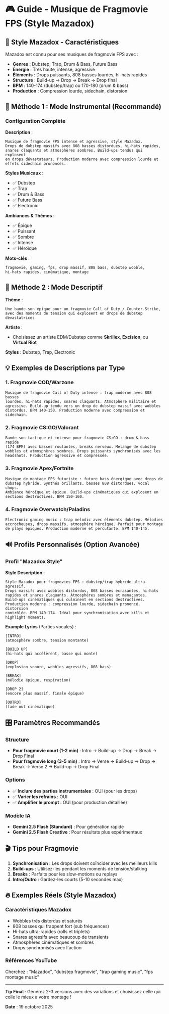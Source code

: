 # 🎮 Guide - Musique de Fragmovie FPS (Style Mazadox)

## 🎵 Style Mazadox - Caractéristiques

Mazadox est connu pour ses musiques de fragmovie FPS avec :
- **Genres** : Dubstep, Trap, Drum & Bass, Future Bass
- **Énergie** : Très haute, intense, agressive
- **Éléments** : Drops puissants, 808 basses lourdes, hi-hats rapides
- **Structure** : Build-up → Drop → Break → Drop final
- **BPM** : 140-174 (dubstep/trap) ou 170-180 (drum & bass)
- **Production** : Compression lourde, sidechain, distorsion

## 🚀 Méthode 1 : Mode Instrumental (Recommandé)

### Configuration Complète

**Description** :
```
Musique de fragmovie FPS intense et agressive, style Mazadox. 
Drops de dubstep massifs avec 808 basses distordues, hi-hats rapides, 
snares claquants et atmosphères sombres. Build-ups tendus qui explosent 
en drops dévastateurs. Production moderne avec compression lourde et 
effets sidechain prononcés.
```

**Styles Musicaux** :
- ✅ Dubstep
- ✅ Trap
- ✅ Drum & Bass
- ✅ Future Bass
- ✅ Electronic

**Ambiances & Thèmes** :
- ✅ Épique
- ✅ Puissant
- ✅ Sombre
- ✅ Intense
- ✅ Héroïque

**Mots-clés** :
```
fragmovie, gaming, fps, drop massif, 808 bass, dubstep wobble, 
hi-hats rapides, cinématique, montage
```

## 🎯 Méthode 2 : Mode Descriptif

**Thème** :
```
Une bande-son épique pour un fragmovie Call of Duty / Counter-Strike, 
avec des moments de tension qui explosent en drops de dubstep dévastatrices
```

**Artiste** : 
- Choisissez un artiste EDM/Dubstep comme **Skrillex**, **Excision**, ou **Virtual Riot**

**Styles** : Dubstep, Trap, Electronic

## 💡 Exemples de Descriptions par Type

### 1. **Fragmovie COD/Warzone**
```
Musique de fragmovie Call of Duty intense : trap moderne avec 808 basses 
lourdes, hi-hats rapides, snares claquants. Atmosphère militaire et 
agressive. Build-up tendu vers un drop de dubstep massif avec wobbles 
distordus. BPM 140-150. Production moderne avec compression et sidechain.
```

### 2. **Fragmovie CS:GO/Valorant**
```
Bande-son tactique et intense pour fragmovie CS:GO : drum & bass rapide 
(174 BPM) avec basses roulantes, breaks nerveux. Mélange de dubstep 
wobbles et atmosphères sombres. Drops puissants synchronisés avec les 
headshots. Production agressive et compressée.
```

### 3. **Fragmovie Apex/Fortnite**
```
Musique de montage FPS futuriste : future bass énergique avec drops de 
dubstep hybride. Synthés brillants, basses 808 distordues, vocal chops. 
Ambiance héroïque et épique. Build-ups cinématiques qui explosent en 
sections destructives. BPM 150-160.
```

### 4. **Fragmovie Overwatch/Paladins**
```
Electronic gaming music : trap melodic avec éléments dubstep. Mélodies 
accrocheuses, drops massifs, atmosphère héroïque. Parfait pour montage 
de plays épiques. Production moderne et percutante. BPM 140-145.
```

## 🔊 Profils Personnalisés (Option Avancée)

### Profil "Mazadox Style"

**Style Description** :
```
Style Mazadox pour fragmovies FPS : dubstep/trap hybride ultra-agressif. 
Drops massifs avec wobbles distordus, 808 basses écrasantes, hi-hats 
rapides et snares claquants. Atmosphères sombres et menaçantes. 
Build-ups cinématiques qui culminent en sections destructives. 
Production moderne : compression lourde, sidechain prononcé, distorsion 
contrôlée. BPM 140-174. Idéal pour synchronisation avec kills et 
highlight moments.
```

**Example Lyrics** (Parties vocales) :
```
[INTRO]
(atmosphère sombre, tension montante)

[BUILD UP]
(hi-hats qui accélèrent, basse qui monte)

[DROP]
(explosion sonore, wobbles agressifs, 808 bass)

[BREAK]
(mélodie épique, respiration)

[DROP 2]
(encore plus massif, finale épique)

[OUTRO]
(fade out cinématique)
```

## 🎛️ Paramètres Recommandés

### Structure
- **Pour fragmovie court (1-2 min)** : Intro → Build-up → Drop → Break → Drop Final
- **Pour fragmovie long (3-5 min)** : Intro → Verse → Build-up → Drop → Break → Verse 2 → Build-up → Drop Final

### Options
- ✅ **Inclure des parties instrumentales** : OUI (pour les drops)
- ✅ **Varier les refrains** : OUI
- ✅ **Amplifier le prompt** : OUI (pour production détaillée)

### Modèle IA
- **Gemini 2.5 Flash (Standard)** : Pour génération rapide
- **Gemini 2.5 Flash Creative** : Pour résultats plus expérimentaux

## 🎬 Tips pour Fragmovie

1. **Synchronisation** : Les drops doivent coïncider avec les meilleurs kills
2. **Build-ups** : Utilisez-les pendant les moments de tension/stalking
3. **Breaks** : Parfaits pour les slow-motions ou replays
4. **Intro/Outro** : Gardez-les courts (5-10 secondes max)

## 🔥 Exemples Réels (Style Mazadox)

### Caractéristiques Mazadox
- Wobbles très distordus et saturés
- 808 basses qui frappent fort (sub fréquences)
- Hi-hats ultra-rapides (rolls et triplets)
- Snares agressifs avec beaucoup de transients
- Atmosphères cinématiques et sombres
- Drops synchronisés avec l'action

### Références YouTube
Cherchez : "Mazadox", "dubstep fragmovie", "trap gaming music", "fps montage music"

---

**Tip Final** : Générez 2-3 versions avec des variations et choisissez celle qui colle le mieux à votre montage !

**Date** : 19 octobre 2025



